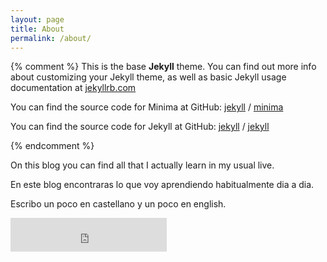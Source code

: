 ```yaml
---
layout: page
title: About
permalink: /about/
---
```

{% comment %}
This is the base **Jekyll** theme. You can find out more info about customizing your Jekyll theme, as well as basic Jekyll usage documentation at [jekyllrb.com](https://jekyllrb.com/)

You can find the source code for Minima at GitHub:
[jekyll][jekyll-organization] /
[minima](https://github.com/jekyll/minima)

You can find the source code for Jekyll at GitHub:
[jekyll][jekyll-organization] /
[jekyll](https://github.com/jekyll/jekyll)


[jekyll-organization]: https://github.com/jekyll
{% endcomment %}

On this blog you can find all that I actually learn in my usual live.

En este blog encontraras lo que voy aprendiendo habitualmente dia a dia.

Escribo un poco en castellano y un poco en english.  

<iframe width="250" height="54" frameborder="0" src="https://mega.nz/drop#!IHGnbOyQ5y8!d!es"></iframe>
